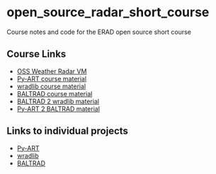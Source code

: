open_source_radar_short_course
==============================

Course notes and code for the ERAD open source short course

Course Links
------------

* [OSS Weather Radar VM](https://github.com/openradar/oss_weather_radar_vm)
* [Py-ART course material](https://github.com/openradar/pyart_short_course)
* [wradlib course material](https://bitbucket.org/heisterm/wradlib_short_course)
* [BALTRAD course material](https://github.com/DanielMichelson/baltrad_short_course)
* [BALTRAD 2 wradlib material](https://github.com/heistermann/baltrad2wradlib)
* [Py-ART 2 BALTRAD material](https://github.com/jjhelmus/pyart2baltrad)

Links to individual projects
----------------------------
* [Py-ART](http://arm-doe.github.io/pyart/)
* [wradlib](http://arm-doe.github.io/pyart/)
* [BALTRAD](http://baltrad.eu/)
